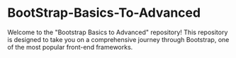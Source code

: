 # BootStrap-Basics-To-Advanced
Welcome to the "Bootstrap Basics to Advanced" repository! This repository is designed to take you on a comprehensive journey through Bootstrap, one of the most popular front-end frameworks. 

